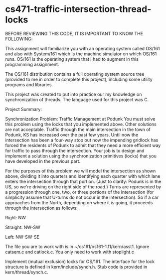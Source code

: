 # cs471-traffic-intersection-thread-locks

BEFORE REVIEWING THIS CODE, IT IS IMPORTANT TO KNOW THE FOLLOWING:

This assignment will familiarize you with an operating system called OS/161 and also with System/161
which is the machine simulator on which OS/161 runs.  OS/161 is the operating system that I had to 
augment in this programming assignment.

The OS/161 distribution contains a full operating system source tree (provided to me in order
to complete this project), including some utility programs and libraries. 

This project was created to put into practice our my knowledge on synchronization of threads. The
language used for this project was C. 

Project Summary:

Synchronization Problem: Traffic Management at Podunk
You must solve this problem using the locks that you implemented above. Other solutions are not
acceptable.
Traffic through the main intersection in the town of Podunk, KS has increased over the past few years.
Until now the intersection has been a four-way stop but now the impending gridlock has forced the
residents of Podunk to admit that they need a more efficient way for traffic to pass through the
intersection. Your job is to design and implement a solution using the synchronization primitives (locks)
that you have developed in the previous part.

For the purposes of this problem we will model the intersection as shown above, dividing it into quarters
and identifying each quarter with which lane enters the intersection through that portion. (Just to clarify:
Podunk is in the US, so we're driving on the right side of the road.) Turns are represented by a
progression through one, two, or three portions of the intersection (for simplicity assume that U-turns do
not occur in the intersection). So if a car approaches from the North, depending on where it is going, it
proceeds through the intersection as follows:

Right: NW

Straight: NW-SW

Left: NW-SW-SE

The file you are to work with is in ~/os161/os161-1.11/kern/asst1. Ignore catsem.c and
catlock.c. You only need to work with stoplight.c

Implement (mutual exclusion) locks for OS/161. The interface for the lock structure is defined in
kern/include/synch.h. Stub code is provided in kern/thread/synch.c.
